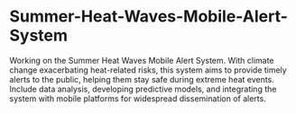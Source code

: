 # Summer-Heat-Waves-Mobile-Alert-System
Working on the Summer Heat Waves Mobile Alert System. With climate change exacerbating heat-related risks, this system aims to provide timely alerts to the public, helping them stay safe during extreme heat events. Include data analysis, developing predictive models, and integrating the system with mobile platforms for widespread dissemination of alerts.
